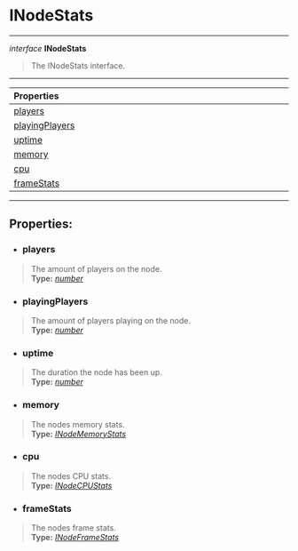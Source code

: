 # INodeStats  
---  
*interface* **INodeStats**   
> The INodeStats interface.  
---
| Properties <img width=1000/> |   
| :--- |   
| [players](#players) |   
| [playingPlayers](#playingplayers) |   
| [uptime](#uptime) |   
| [memory](#memory) |   
| [cpu](#cpu) |   
| [frameStats](#framestats) |   
---  
## Properties:  
- ### players  
> The amount of players on the node.  
> **Type:** *[number](https://developer.mozilla.org/en-US/docs/Web/JavaScript/Reference/Global_Objects/number)*  
- ### playingPlayers  
> The amount of players playing on the node.  
> **Type:** *[number](https://developer.mozilla.org/en-US/docs/Web/JavaScript/Reference/Global_Objects/number)*  
- ### uptime  
> The duration the node has been up.  
> **Type:** *[number](https://developer.mozilla.org/en-US/docs/Web/JavaScript/Reference/Global_Objects/number)*  
- ### memory  
> The nodes memory stats.  
> **Type:** *[INodeMemoryStats](/docs/Node/INodeMemoryStats)*  
- ### cpu  
> The nodes CPU stats.  
> **Type:** *[INodeCPUStats](/docs/Node/INodeCPUStats)*  
- ### frameStats  
> The nodes frame stats.  
> **Type:** *[INodeFrameStats](/docs/Node/INodeFrameStats)*  
